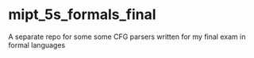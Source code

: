 # mipt_5s_formals_final
A separate repo for some some CFG parsers written for my final exam in formal languages
